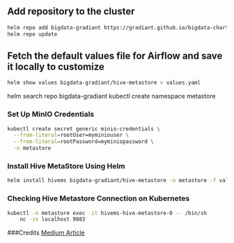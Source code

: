 ## Add repository to the cluster
```sh
helm repo add bigdata-gradiant https://gradiant.github.io/bigdata-charts/
helm repo update
```
## Fetch the default values file for Airflow and save it locally to customize
```sh
helm show values bigdata-gradiant/hive-metastore > values.yaml
```

helm search repo bigdata-gradiant
kubectl create namespace metastore

### Set Up MinIO Credentials
```sh
kubectl create secret generic minio-credentials \
  --from-literal=rootUser=myminiouser \
  --from-literal=rootPassword=myminiopassword \
  -n metastore
```
### Install Hive MetaStore Using Helm
```sh
helm install hivems bigdata-gradiant/hive-metastore -n metastore -f values.yaml
```

### Checking Hive Metastore Connection on Kubernetes
```sh
kubectl -n metastore exec -it hivems-hive-metastore-0 -- /bin/sh
    nc -zv localhost 9083
```

###Credits
[Medium Article](https://jboothomas.medium.com/hive-metastore-on-k8s-with-s3-external-table-607102a11e56)
